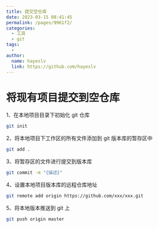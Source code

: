 ```yaml
---
title: 提交空仓库
date: 2023-03-15 08:41:45
permalink: /pages/9961f2/
categories:
  - 工具
  - git
tags:
  - 
author: 
  name: hayeslv
  link: https://github.com/hayeslv
---
```

# 将现有项目提交到空仓库

1、在本地项目目录下初始化 git 仓库

```bash
git init
```

2、将本地项目下工作区的所有文件添加到 git 版本库的暂存区中

```bash
git add .
```

3、将暂存区的文件进行提交到版本库

```bash
git commit -m "{描述}"
```

4、设置本地项目版本库的远程仓库地址

```bash
git remote add origin https://github.com/xxx/xxx.git
```

5、将本地版本推送到 git 上

```bash
git push origin master
```